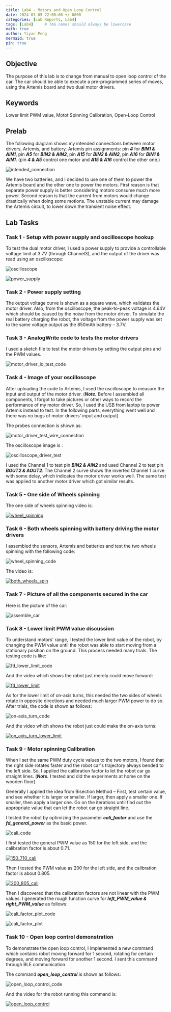```yaml
---
title: Lab4 - Motors and Open Loop Control
date: 2024-03-05 22:00:00 +/-0000
categories: [Lab Reports, Lab4]
tags: [Lab4]     # TAG names should always be lowercase
math: true
author: Yiyan Peng
mermaid: true
pin: true
---
```


## Objective

The purpose of this lab is to change from manual to open loop control of the car. The car should be able to execute a pre-programmed series of moves, using the Artemis board and two dual motor drivers.

## Keywords

Lower limit PWM value, Motot Spinning Calibration, Open-Loop Control

## Prelab

The following diagram shows my intended connections between motor drivers, Artemis, and battery. Artemis pin assignments: pin ***4*** for ***BIN1 & AIN1***, pin ***A5*** for ***BIN2 & AIN2***, pin ***A15*** for ***BIN2 & AIN2***, pin ***A16*** for ***BIN1 & AIN1***. (pin ***4 & A5*** control one motor and ***A15 & A16*** control the other one.)

![intended_connection](/Fast-Robots/assets/images/lab4/intended_connection.png "intended_connection")

We have two batteries, and I decided to use one of them to power the Artemis board and the other one to power the motors. First reason is that separate power supply is better considering motors consume much more power. Second reason is that the current from motors would change drastically when doing some motions. The unstable current may damage the Artemis circuit, to lower down the transient noise effect.

## Lab Tasks

### Task 1 - Setup with power supply and oscilloscope hookup

To test the dual motor driver, I used a power supply to provide a controllable voltage limit at 3.7V (through Channel3), and the output of the driver was read using an oscilloscope:

![oscilloscope](/Fast-Robots/assets/images/lab4/oscilloscope.JPG "oscilloscope")

![power_supply](/Fast-Robots/assets/images/lab4/power_supply.JPG "power_supply")

### Task 2 - Power supply setting

The output voltage curve is shown as a square wave, which validates the motor driver. Also, from the oscilloscope, the peak-to-peak voltage is 4.64V which should be caused by the noise from the motor driver. To simulate the real battery charging the robot, the voltage from the power supply was set to the same voltage output as the 850mAh battery – 3.7V.

### Task 3 - AnalogWrite code to tests the motor drivers

I used a sketch file to test the motor drivers by setting the output pins and the PWM values.

![motor_driver_io_test_code](/Fast-Robots/assets/images/lab4/motor_driver_io_test_code.png "motor_driver_io_test_code")

### Task 4 - Image of your oscilloscope

After uploading the code to Artemis, I used the oscilloscope to measure the input and output of the motor driver. (***Note.*** Before I assembled all components, I forgot to take pictures or other ways to record the performance of my motor driver. So, I used the USB from laptop to power Artemis instead to test. In the following parts, everything went well and there was no bugs of motor drivers' input and output)

The probes connection is shown as:

![motor_driver_test_wire_connection](/Fast-Robots/assets/images/lab4/motor_driver_test_wire_connection.JPG "motor_driver_test_wire_connection")

The oscilloscope image is :

![oscilloscope_driver_test](/Fast-Robots/assets/images/lab4/oscilloscope_driver_test.JPG "oscilloscope_driver_test")

I used the Channel 1 to test pin ***BIN2 & AIN2*** and used Channel 2 to test pin ***BOUT2 & AOUT2***. The Channel 2 curve shows the inverted Channel 1 curve with some delay, which indicates the motor driver works well. The same test was applied to another motor driver which got similar results.

### Task 5 - One side of Wheels spinning

The one side of wheels spinning video is:

[![wheel_spinning](https://img.youtube.com/vi/srrAF9U4jSw/maxresdefault.jpg)](https://www.youtube.com/watch?v=srrAF9U4jSw)

### Task 6 - Both wheels spinning with battery driving the motor drivers

I assembled the sensors, Artemis and batteries and test the two wheels spinning with the following code:

![wheel_spinning_code](/Fast-Robots/assets/images/lab4/wheel_spinning_code.png "wheel_spinning_code")

The video is:

[![both_wheels_spin](https://img.youtube.com/vi/VzoXIenj41Q/maxresdefault.jpg)](https://www.youtube.com/watch?v=VzoXIenj41Q)

### Task 7 - Picture of all the components secured in the car

Here is the picture of the car:

![assemble_car](/Fast-Robots/assets/images/lab4/assemble_car.JPG "assemble_car")

### Task 8 - Lower limit PWM value discussion

To understand motors' range, I tested the lower limit value of the robot, by changing the PWM value until the robot was able to start moving from a stationary position on the ground. This process needed many trials. The testing code is like:

![fd_lower_limit_code](/Fast-Robots/assets/images/lab4/fd_lower_limit_code.png "fd_lower_limit_code")

And the video which shows the robot just merely could move forward:

[![fd_lower_limit](https://img.youtube.com/vi/iUPSDO3PGY4/maxresdefault.jpg)](https://www.youtube.com/watch?v=iUPSDO3PGY4)

As for the lower limit of on-axis turns, this needed the two sides of wheels rotate in opposite directions and needed much larger PWM power to do so. After trials, the code is shown as follows:

![on-axis_turn_code](/Fast-Robots/assets/images/lab4/on-axis_turn_code.png "on-axis_turn_code")

And the video which shows the robot just could make the on-axis turns:

[![on_axis_turn_lower_limit](https://img.youtube.com/vi/O0Q0AhJT61Y/maxresdefault.jpg)](https://www.youtube.com/watch?v=O0Q0AhJT61Y)

### Task 9 - Motor spinning Calibration

When I set the same PWM duty cycle values to the two motors, I found that the right side rotates faster and the robot car's trajectory always bended to the left side. So, I applied the calibration factor to let the robot car go straight lines. (***Note.*** I tested and did the experiments at home on the wooden floor)

Generally I applied the idea from Bisection Method – First, test certain value, and see whether it is larger or smaller. If larger, then apply a smaller one. If smaller, then apply a larger one. Go on the iterations until find out the appropriate value that can let the robot car go straight line.

I tested the robot by optimizing the parameter ***cali_factor*** and use the ***fd_general_power*** as the basic power.

![cali_code](/Fast-Robots/assets/images/lab4/cali_code.png "cali_code")

I first tested the general PWM value as 150 for the left side, and the calibration factor is about 0.71.

[![150_710_cali](https://img.youtube.com/vi/FCassgqC6eA/maxresdefault.jpg)](https://www.youtube.com/watch?v=FCassgqC6eA)

Then I tested the PWM value as 200 for the left side, and the calibration factor is about 0.805.

[![200_805_cali](https://img.youtube.com/vi/Lmf9ZvCY7fk/maxresdefault.jpg)](https://www.youtube.com/watch?v=Lmf9ZvCY7fk)

Then I discovered that the calibration factors are not linear with the PWM values. I generated the rough function curve for ***left_PWM_value & right_PWM_value*** as follows:

![cali_factor_plot_code](/Fast-Robots/assets/images/lab4/cali_factor_plot_code.png "cali_factor_plot_code")

![cali_factor_plot](/Fast-Robots/assets/images/lab4/cali_factor_plot.png "cali_factor_plot")

### Task 10 - Open loop control demonstration

To demonstrate the open loop control, I implemented a new command which contains robot moving forward for 1 second, rotating for certain degrees, and moving forward for another 1 second. I sent this command through BLE communication.

The command ***open_loop_control*** is shown as follows:

![open_loop_control_code](/Fast-Robots/assets/images/lab4/open_loop_control_code.png "open_loop_control_code")

And the video for the robot running this command is:

[![open_loop_control](https://img.youtube.com/vi/RG-4yyhzIhU/maxresdefault.jpg)](https://www.youtube.com/watch?v=RG-4yyhzIhU)

